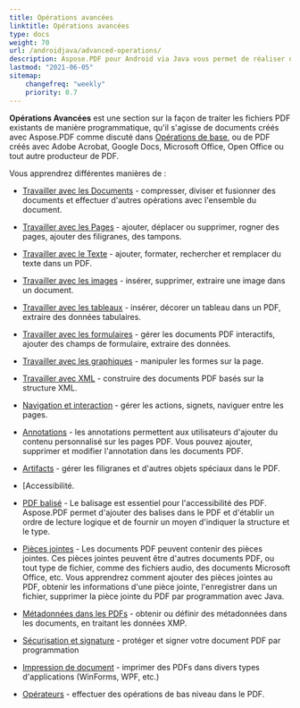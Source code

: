 ```yaml
---
title: Opérations avancées 
linktitle: Opérations avancées 
type: docs
weight: 70
url: /androidjava/advanced-operations/
description: Aspose.PDF pour Android via Java vous permet de réaliser non seulement des tâches simples. Vous pouvez fixer des objectifs difficiles et les résoudre facilement.
lastmod: "2021-06-05"
sitemap:
    changefreq: "weekly"
    priority: 0.7
---
```


**Opérations Avancées** est une section sur la façon de traiter les fichiers PDF existants de manière programmatique, qu'il s'agisse de documents créés avec Aspose.PDF comme discuté dans [Opérations de base](/pdf/androidjava/basic-operations), ou de PDF créés avec Adobe Acrobat, Google Docs, Microsoft Office, Open Office ou tout autre producteur de PDF.

Vous apprendrez différentes manières de :

- [Travailler avec les Documents](/pdf/androidjava/working-with-documents/) - compresser, diviser et fusionner des documents et effectuer d'autres opérations avec l'ensemble du document.
- [Travailler avec les Pages](/pdf/androidjava/working-with-pages/) - ajouter, déplacer ou supprimer, rogner des pages, ajouter des filigranes, des tampons.

- [Travailler avec le Texte](/pdf/androidjava/working-with-text/) - ajouter, formater, rechercher et remplacer du texte dans un PDF.
- [Travailler avec les images](/pdf/androidjava/working-with-images/) - insérer, supprimer, extraire une image dans un document.
- [Travailler avec les tableaux](/pdf/androidjava/working-with-tables/) - insérer, décorer un tableau dans un PDF, extraire des données tabulaires.
- [Travailler avec les formulaires](/pdf/androidjava/working-with-forms/) - gérer les documents PDF interactifs, ajouter des champs de formulaire, extraire des données.
- [Travailler avec les graphiques](/pdf/androidjava/graphs/) - manipuler les formes sur la page.
- [Travailler avec XML](/pdf/androidjava/working-with-xml) - construire des documents PDF basés sur la structure XML.
- [Navigation et interaction](/pdf/androidjava/navigation-and-interaction/) - gérer les actions, signets, naviguer entre les pages.
- [Annotations](/pdf/androidjava/annotations/) - les annotations permettent aux utilisateurs d'ajouter du contenu personnalisé sur les pages PDF. Vous pouvez ajouter, supprimer et modifier l'annotation dans les documents PDF.
- [Artifacts](/pdf/androidjava/artifacts/) - gérer les filigranes et d'autres objets spéciaux dans le PDF.
- [Accessibilité.
 - [PDF balisé](/pdf/androidjava/accessibility-tagged-pdf/) - Le balisage est essentiel pour l'accessibilité des PDF. Aspose.PDF permet d'ajouter des balises dans le PDF et d'établir un ordre de lecture logique et de fournir un moyen d'indiquer la structure et le type.
- [Pièces jointes](/pdf/androidjava/attachments/) - Les documents PDF peuvent contenir des pièces jointes. Ces pièces jointes peuvent être d'autres documents PDF, ou tout type de fichier, comme des fichiers audio, des documents Microsoft Office, etc. Vous apprendrez comment ajouter des pièces jointes au PDF, obtenir les informations d'une pièce jointe, l'enregistrer dans un fichier, supprimer la pièce jointe du PDF par programmation avec Java.
- [Métadonnées dans les PDFs](/pdf/androidjava/pdf-file-metadata/) - obtenir ou définir des métadonnées dans les documents, en traitant les données XMP.
- [Sécurisation et signature](/pdf/androidjava/securing-and-signing/) - protéger et signer votre document PDF par programmation
- [Impression de document](/pdf/androidjava/print-pdf-file/) - imprimer des PDFs dans divers types d'applications (WinForms, WPF, etc.)

- [Opérateurs](/pdf/androidjava/operators/) - effectuer des opérations de bas niveau dans le PDF.